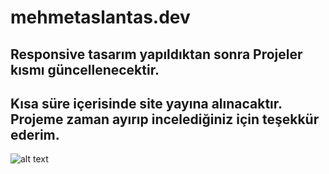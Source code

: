 # mehmetaslantas.dev 
## Responsive tasarım yapıldıktan sonra Projeler kısmı güncellenecektir.
## Kısa süre içerisinde site yayına alınacaktır. Projeme zaman ayırıp incelediğiniz için teşekkür ederim.

![alt text](https://res.cloudinary.com/dd4d48hwn/image/upload/v1675240976/mehmet_aslantas_dj2qsa.png)
